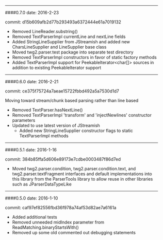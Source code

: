 --------
####0.7.0
date: 2016-2-23

commit: d15b609afb2d77b293493a6372444e61a7019132

* Removed LineReader.substring()
* Removed TextParserImpl currentLine and nextLine fields
* Added StringLineSupplier from JStreamish and added new CharsLineSupplier and LineSupplier base class
* Moved twg2.parser.test package into separate test directory
* Removed TextParserImpl constructors in favor of static factory methods
* Added TextParserImpl support for PeekableIterator<char[]> sources in addition to existing PeekableIterator<String> support


--------
####0.6.0
date: 2016-2-21

commit: ce375f75724a7aeae15722fbbd492a5a7530d1d7

Moving toward stream/chunk based parsing rather than line based
* Removed TextParser.hasNextLine()
* Removed TextParserImpl 'transform' and 'injectNewlines' constructor parameters
* Updated to use latest version of JStreamish
  * Added new StringLineSupplier constructor flags to static TextParserImpl methods


--------
####0.5.1
date: 2016-1-16

commit: 384b85ffa5d606e89173e7cdbe0003487f86d7ed

* Moved twg2.parser.condition, twg2.parser.condition.text, and twg2.parser.textFragment interfaces and default implementations into this library from the ParserTools library to allow reuse in other libraries such as JParserDataTypeLike


--------
####0.5.0
date: 2016-1-10

commit: caf97ef82556fbd36f978a74af53d82ae7a6161a

* Added additional tests
* Removed unneeded midIndex parameter from ReadMatching.binaryStartsWith()
* Removed up some old commented out debugging statements